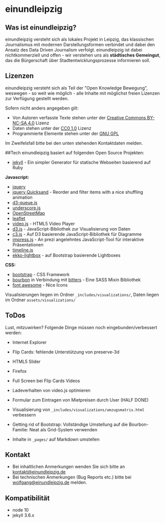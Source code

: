 # einundleipzig

## Was ist einundleipzig?

einundleipzig versteht sich als lokales Projekt in Leipzig, das klassischen
Journalismus mit modernen Darstellungsformen verbindet und dabei den Ansatz
des Data Driven Journalism verfolgt. einundleipzig ist dabei nichtkommerziell
und offen - wir verstehen uns als **städtisches Gemeingut**, das die Bürgerschaft
über Stadtentwicklungsprozesse informieren soll.

## Lizenzen
einundleipzig versteht sich als Teil der "Open Knowledge Bewegung", weswegen -
so weit wie möglich - alle Inhalte mit möglichst freien Lizenzen zur Verfügung
gestellt werden.

Sofern nicht anders angegeben gilt:
* Von Autoren verfasste Texte stehen unter der [Creative Commons BY-NC-SA 4.0] Lizenz
* Daten stehen unter der [CC0 1.0] Lizenz
* Programmierte Elemente stehen unter der [GNU GPL]

Im Zweifelsfall bitte bei den unten stehenden Kontaktdaten melden.

##Tech
einundleipzig basiert auf folgenden Open Source Projekten:
* [jekyll] - Ein simpler Generator für statische Webseiten basierend auf Ruby

**Javascript:**
* [jquery]
 * [jquery Quicksand] - Reorder and filter items with a nice shuffling animation
* [d3-queue.js]
* [underscore.js]
* [OpenStreetMap]
 * [leaflet]
* [video.js] - HTML5 Video Player
* [d3.js] - JavaScript-Bibliothek zur Visualisierung von Daten
* [c3.js] - Auf D3 basierende JavaScript-Bibliothek für Diagramme
* [impress.js] - An prezi angelehntes JavaScript-Tool für interaktive Präsentationen
* [timeline.js]
* [ekko-lightbox] - auf Bootstrap basierende Lightboxes

**CSS:**
* [bootstrap] - CSS Framework
* [bourbon] in Verbindung mit [bitters] - Eine SASS Mixin Bibliothek
* [font awesome] - Nice Icons

Visualisierungen liegen im Ordner `_includes/visualizations/`,
Daten liegen im Ordner `assets/visualizations/`

## ToDos
Lust, mitzuwirken? Folgende Dinge müssen noch eingebunden/verbessert werden:

* Internet Explorer
 * Flip Cards: fehlende Unterstützung von preserve-3d
 * HTML5 Slider
* Firefox
 * Full Screen bei Flip Cards Videos
 * Ladeverhalten von video.js optimieren


* Formular zum Eintragen von Mietpreisen durch User (HALF DONE)
* Visualisierung von `_includes/visualizations/umzugsmatrix.html` verbessern
* Getting rid of Bootstrap: Vollständige Umstellung auf die Bourbon-Familie: Neat als Grid-System verwenden
* Inhalte in `_pages/` auf Markdown umstellen

## Kontakt

* Bei inhaltlichen Anmerkungen wenden Sie sich bitte an kontakt@einundleipzig.de
* Bei technischen Anmerkungen (Bug Reports etc.) bitte bei wolfgang@einundleipzig.de melden.

## Kompatibilität
* node 10
* jekyll 3.6.x

[GNU GPL]: http://www.gnu.org/copyleft/gpl.html
[CC0 1.0]: http://creativecommons.org/publicdomain/zero/1.0/deed.de
[Creative Commons BY-NC-SA 4.0]: http://creativecommons.org/licenses/by-nc-sa/4.0/
[jekyll]: http://www.jekyllrb.com
[jquery]: http://jquery.com
[jQuery Quicksand]: http://razorjack.net/quicksand/
[OpenStreetMap]: http://www.openstreetmap.org/
[video.js]: http://www.videojs.com/
[bootstrap]: http://www.getbootstrap.com
[bourbon]: http://bourbon.io
[bitters]: http://bitters.bourbon.io/
[d3.js]: http://d3js.org
[c3.js]: http://c3js.org
[impress.js]: http://bartaz.github.io/impress.js
[ekko-lightbox]: http://ashleydw.github.io/lightbox/
[font awesome]: http://fortawesome.github.io/Font-Awesome/
[leaflet]: http://leafletjs.com/
[timeline.js]: http://timeline.knightlab.com/
[underscore.js]: http://underscorejs.org/
[d3-queue.js]: https://github.com/mbostock/queue
